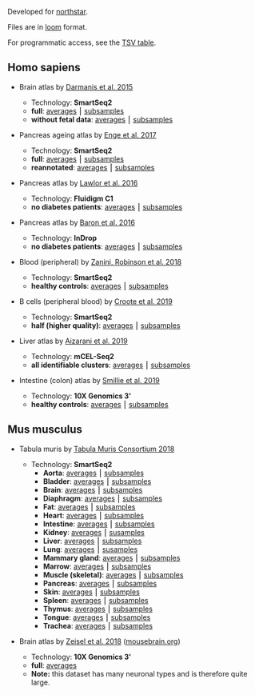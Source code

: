 Developed for [northstar](https://github.com/northstaratlas/northstar).

Files are in [loom](http://loompy.org/) format.

For programmatic access, see the [TSV table](https://github.com/northstaratlas/atlas_landmarks/raw/master/table.tsv).

## Homo sapiens
- Brain atlas by [Darmanis et al. 2015](https://www.pnas.org/content/112/23/7285)
  - Technology: **SmartSeq2**
  - **full**: [averages](https://github.com/northstaratlas/atlas_landmarks/raw/master/data/averages/Darmanis_2015.loom) ⎮ [subsamples](https://github.com/northstaratlas/atlas_landmarks/raw/master/data/subsamples/Darmanis_2015.loom)
  - **without fetal data**: [averages](https://github.com/northstaratlas/atlas_landmarks/raw/master/data/averages/Darmanis_2015_nofetal.loom) ⎮ [subsamples](https://github.com/northstaratlas/atlas_landmarks/raw/master/data/subsamples/Darmanis_2015_nofetal.loom)

- Pancreas ageing atlas by [Enge et al. 2017](https://www.sciencedirect.com/science/article/pii/S009286741731053X?via%3Dihub)
  - Technology: **SmartSeq2**
  - **full**: [averages](https://github.com/northstaratlas/atlas_landmarks/raw/master/data/averages/Enge_2017.loom) ⎮ [subsamples](https://github.com/northstaratlas/atlas_landmarks/raw/master/data/subsamples/Enge_2017.loom)
  - **reannotated**: [averages](https://github.com/northstaratlas/atlas_landmarks/raw/master/data/averages/Enge_2017_manual_reannotation.loom) ⎮ [subsamples](https://github.com/northstaratlas/atlas_averages/raw/master/data/subsamples/Enge_2017_manual_reannotation.loom)

- Pancreas atlas by [Lawlor et al. 2016](https://genome.cshlp.org/content/27/2/208.short)
  - Technology: **Fluidigm C1**
  - **no diabetes patients**: [averages](https://github.com/northstaratlas/atlas_landmarks/raw/master/data/averages/Lawlor_2016.loom) ⎮ [subsamples](https://github.com/northstaratlas/atlas_landmarks/raw/master/data/subsamples/Lawlor_2016.loom)

- Pancreas atlas by [Baron et al. 2016](https://www.sciencedirect.com/science/article/pii/S2405471216302666?via%3Dihub)
  - Technology: **InDrop**
  - **no diabetes patients**: [averages](https://github.com/northstaratlas/atlas_landmarks/raw/master/data/averages/Baron_2016.loom) ⎮ [subsamples](https://github.com/northstaratlas/atlas_landmarks/raw/master/data/subsamples/Baron_2016.loom)

- Blood (peripheral) by [Zanini, Robinson et al. 2018](https://www.pnas.org/content/115/52/E12363.short)
  - Technology: **SmartSeq2**
  - **healthy controls**: [averages](https://github.com/northstaratlas/atlas_ladmarks/raw/master/data/averages/Zanini_2018.loom) ⎮ [subsamples](https://github.com/northstaratlas/atlas_landmarks/raw/master/data/subsamples/Zanini_2018.loom)

- B cells (peripheral blood) by [Croote et al. 2019](https://science.sciencemag.org/content/362/6420/1306.editor-summary)
  - Technology: **SmartSeq2**
  - **half (higher quality)**: [averages](https://github.com/northstaratlas/atlas_landmarks/raw/master/data/averages/Croote_2018.loom) ⎮ [subsamples](https://github.com/northstaratlas/atlas_landmarks/raw/master/data/subsamples/Croote_2018.loom)

- Liver atlas by [Aizarani et al. 2019](https://www.nature.com/articles/s41586-019-1373-2)
  - Technology: **mCEL-Seq2**
  - **all identifiable clusters**: [averages](https://github.com/northstaratlas/atlas_landmarks/raw/master/data/averages/Aizaran_2019.loom) ⎮ [subsamples](https://github.com/northstaratlas/atlas_landmarks/raw/master/data/subsamples/Aizaran_2019.loom)
  
- Intestine (colon) atlas by [Smillie et al. 2019](https://www.sciencedirect.com/science/article/pii/S0092867419307329?via%3Dihub)
  - Technology: **10X Genomics 3'**
  - **healthy controls**: [averages](https://github.com/northstaratlas/atlas_landmarks/raw/master/data/averages/Smillie_2019.loom) ⎮ [subsamples](https://github.com/northstaratlas/atlas_landmarks/raw/master/data/subsamples/Smillie_2019.loom)
  
## Mus musculus
- Tabula muris by [Tabula Muris Consortium 2018](https://www.nature.com/articles/s41586-018-0590-4)
  - Technology: **SmartSeq2**
    - **Aorta**: [averages](https://github.com/northstaratlas/atlas_landmarks/raw/master/data/averages/Tabula_muris_2018_FACS_aorta.loom) ⎮ [subsamples](https://github.com/northstaratlas/atlas_landmarks/raw/master/data/subsamples/Tabula_muris_2018_FACS_aorta.loom)
    - **Bladder**: [averages](https://github.com/northstaratlas/atlas_landmarks/raw/master/data/averages/Tabula_muris_2018_FACS_bladder.loom) ⎮ [subsamples](https://github.com/northstaratlas/atlas_landmarks/raw/master/data/subsamples/Tabula_muris_2018_FACS_bladder.loom)
    - **Brain**: [averages](https://github.com/northstaratlas/atlas_landmarks/raw/master/data/averages/Tabula_muris_2018_FACS_brain.loom) ⎮ [subsamples](https://github.com/northstaratlas/atlas_landmarks/raw/master/data/subsamples/Tabula_muris_2018_FACS_brain.loom)
    - **Diaphragm**: [averages](https://github.com/northstaratlas/atlas_landmarks/raw/master/data/averages/Tabula_muris_2018_FACS_diaphragm.loom) ⎮ [subsamples](https://github.com/northstaratlas/atlas_landmarks/raw/master/data/subsamples/Tabula_muris_2018_FACS_diaphragm.loom)
    - **Fat**: [averages](https://github.com/northstaratlas/atlas_landmarks/raw/master/data/averages/Tabula_muris_2018_FACS_fat.loom) ⎮ [subsamples](https://github.com/northstaratlas/atlas_landmarks/raw/master/data/subsamples/Tabula_muris_2018_FACS_fat.loom)
    - **Heart**: [averages](https://github.com/northstaratlas/atlas_landmarks/raw/master/data/averages/Tabula_muris_2018_FACS_heart.loom) ⎮ [subsamples](https://github.com/northstaratlas/atlas_landmarks/raw/master/data/subsamples/Tabula_muris_2018_FACS_heart.loom)
    - **Intestine**: [averages](https://github.com/northstaratlas/atlas_landmarks/raw/master/data/averages/Tabula_muris_2018_FACS_intestine.loom) ⎮ [subsamples](https://github.com/northstaratlas/atlas_landmarks/raw/master/data/subsamples/Tabula_muris_2018_FACS_intestine.loom)
    - **Kidney**: [averages](https://github.com/northstaratlas/atlas_landmarks/raw/master/data/averages/Tabula_muris_2018_FACS_kidney.loom) ⎮ [susamples](https://github.com/northstaratlas/atlas_landmarks/raw/master/data/subsamples/Tabula_muris_2018_FACS_kidney.loom)
    - **Liver**: [averages](https://github.com/northstaratlas/atlas_landmarks/raw/master/data/averages/Tabula_muris_2018_FACS_liver.loom) ⎮ [subsamples](https://github.com/northstaratlas/atlas_landmarks/raw/master/data/subsamples/Tabula_muris_2018_FACS_liver.loom)
    - **Lung**: [averages](https://github.com/northstaratlas/atlas_landmarks/raw/master/data/averages/Tabula_muris_2018_FACS_lung.loom) ⎮ [susamples](https://github.com/northstaratlas/atlas_landmarks/raw/master/data/subsamples/Tabula_muris_2018_FACS_lung.loom)
    - **Mammary gland**: [averages](https://github.com/northstaratlas/atlas_landmarks/raw/master/data/averages/Tabula_muris_2018_FACS_mammary_gland.loom) ⎮ [subsamples](https://github.com/northstaratlas/atlas_landmarks/raw/master/data/subsamples/Tabula_muris_2018_FACS_mammary_gland.loom)
    - **Marrow**: [averages](https://github.com/northstaratlas/atlas_landmarks/raw/master/data/averages/Tabula_muris_2018_FACS_marrow.loom) ⎮ [subsamples](https://github.com/northstaratlas/atlas_landmarks/raw/master/data/subsamples/Tabula_muris_2018_FACS_marrow.loom)
    - **Muscle (skeletal)**: [averages](https://github.com/northstaratlas/atlas_landmarks/raw/master/data/averages/Tabula_muris_2018_FACS_muscle.loom) ⎮ [subsamples](https://github.com/northstaratlas/atlas_landmarks/raw/master/data/subsamples/Tabula_muris_2018_FACS_muscle.loom)
    - **Pancreas**: [averages](https://github.com/northstaratlas/atlas_landmarks/raw/master/data/averages/Tabula_muris_2018_FACS_pancreas.loom) ⎮ [subsamples](https://github.com/northstaratlas/atlas_landmarks/raw/master/data/subsamples/Tabula_muris_2018_FACS_pancreas.loom)
    - **Skin**: [averages](https://github.com/northstaratlas/atlas_landmarks/raw/master/data/averages/Tabula_muris_2018_FACS_skin.loom) ⎮ [subsamples](https://github.com/northstaratlas/atlas_landmarks/raw/master/data/subsample/Tabula_muris_2018_FACS_skin.loom)
    - **Spleen**: [averages](https://github.com/northstaratlas/atlas_landmarks/raw/master/data/averages/Tabula_muris_2018_FACS_spleen.loom) ⎮ [subsamples](https://github.com/northstaratlas/atlas_landmarks/raw/master/data/subsamples/Tabula_muris_2018_FACS_spleen.loom)
    - **Thymus**: [averages](https://github.com/northstaratlas/atlas_landmarks/raw/master/data/averages/Tabula_muris_2018_FACS_thymus.loom) ⎮ [subsamples](https://github.com/northstaratlas/atlas_landmarks/raw/master/data/subsamples/Tabula_muris_2018_FACS_thymus.loom)
    - **Tongue**: [averages](https://github.com/northstaratlas/atlas_landmarks/raw/master/data/averages/Tabula_muris_2018_FACS_tongue.loom) ⎮ [subsamples](https://github.com/northstaratlas/atlas_landmarks/raw/master/data/subsamples/Tabula_muris_2018_FACS_tongue.loom)
    - **Trachea**: [averages](https://github.com/northstaratlas/atlas_landmarks/raw/master/data/averages/Tabula_muris_2018_FACS_trachea.loom) ⎮ [subsamples](https://github.com/northstaratlas/atlas_landmarks/raw/master/data/subsamples/Tabula_muris_2018_FACS_trachea.loom)

- Brain atlas by [Zeisel et al. 2018](https://www.sciencedirect.com/science/article/pii/S009286741830789X?via%3Dihub) ([mousebrain.org](http://www.mousebrain.org))
  - Technology: **10X Genomics 3'**
  - **full**: [averages](https://storage.googleapis.com/linnarsson-lab-loom/l5_all.agg.loom)
  - **Note:** this dataset has many neuronal types and is therefore quite large.
